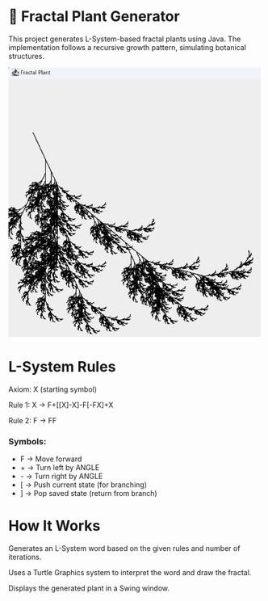 # 🌿 Fractal Plant Generator
This project generates L-System-based fractal plants using Java. The implementation follows a recursive growth pattern, simulating botanical structures.

<img src="image.png" alt="alt text" width="500" />

# L-System Rules
Axiom: X (starting symbol)

Rule 1: X → F+[[X]-X]-F[-FX]+X

Rule 2: F → FF

### Symbols:
- F → Move forward
- \+ → Turn left by ANGLE
- \- → Turn right by ANGLE
- \[ → Push current state (for branching)
- \] → Pop saved state (return from branch)

# How It Works
Generates an L-System word based on the given rules and number of iterations.

Uses a Turtle Graphics system to interpret the word and draw the fractal.

Displays the generated plant in a Swing window.